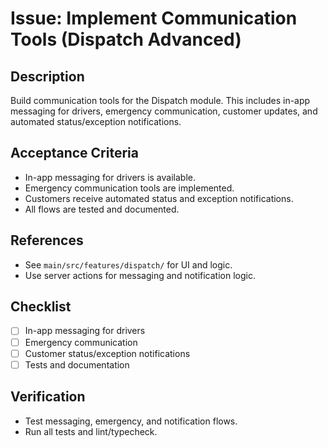 # Issue: Implement Communication Tools (Dispatch Advanced)

## Description
Build communication tools for the Dispatch module. This includes in-app messaging for drivers, emergency communication, customer updates, and automated status/exception notifications.

## Acceptance Criteria
- In-app messaging for drivers is available.
- Emergency communication tools are implemented.
- Customers receive automated status and exception notifications.
- All flows are tested and documented.

## References
- See `main/src/features/dispatch/` for UI and logic.
- Use server actions for messaging and notification logic.

## Checklist
- [ ] In-app messaging for drivers
- [ ] Emergency communication
- [ ] Customer status/exception notifications
- [ ] Tests and documentation

## Verification
- Test messaging, emergency, and notification flows.
- Run all tests and lint/typecheck.

